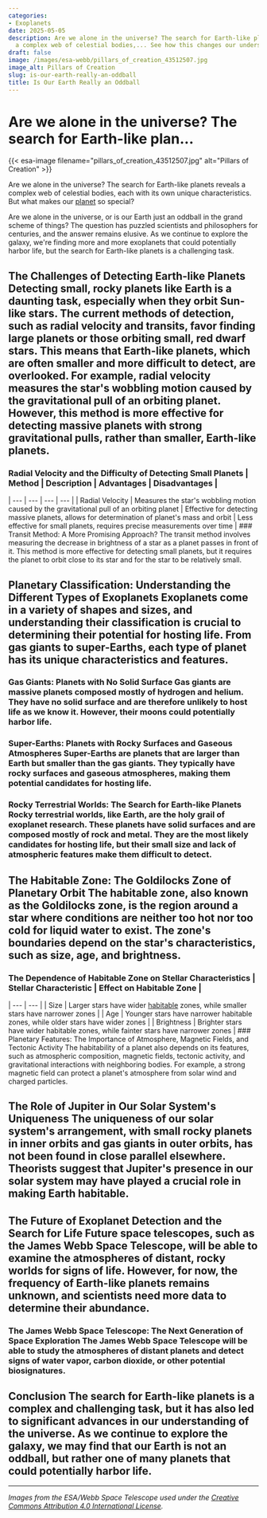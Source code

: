 ```yaml
---
categories:
- Exoplanets
date: 2025-05-05
description: Are we alone in the universe? The search for Earth-like planets reveals
  a complex web of celestial bodies,... See how this changes our understanding.
draft: false
image: /images/esa-webb/pillars_of_creation_43512507.jpg
image_alt: Pillars of Creation
slug: is-our-earth-really-an-oddball
title: Is Our Earth Really an Oddball
---
```


# Are we alone in the universe? The search for Earth-like plan...
{{< esa-image filename="pillars_of_creation_43512507.jpg" alt="Pillars of Creation" >}}



Are we alone in the universe? The search for Earth-like planets reveals a complex web of celestial bodies, each with its own unique characteristics. But what makes our [planet](/blog/exoplanets-in-the-[habitable](/blog/exploring-the-habitable-zones-of-sun-like-stars-a-quest-for-)-zone-a-new-era-in-the-search-for/) so special?

Are we alone in the universe, or is our Earth just an oddball in the grand scheme of things? The question has puzzled scientists and philosophers for centuries, and the answer remains elusive. As we continue to explore the galaxy, we're finding more and more exoplanets that could potentially harbor life, but the search for Earth-like planets is a challenging task.

 ## The Challenges of Detecting Earth-like Planets Detecting small, rocky planets like Earth is a daunting task, especially when they orbit Sun-like stars. The current methods of detection, such as radial velocity and transits, favor finding large planets or those orbiting small, red dwarf stars. This means that Earth-like planets, which are often smaller and more difficult to detect, are overlooked. For example, radial velocity measures the star's wobbling motion caused by the gravitational pull of an orbiting planet. However, this method is more effective for detecting massive planets with strong gravitational pulls, rather than smaller, Earth-like planets.

 ### Radial Velocity and the Difficulty of Detecting Small Planets | Method | Description | Advantages | Disadvantages |
| --- | --- | --- | --- |
| Radial Velocity | Measures the star's wobbling motion caused by the gravitational pull of an orbiting planet | Effective for detecting massive planets, allows for determination of planet's mass and orbit | Less effective for small planets, requires precise measurements over time | ### Transit Method: A More Promising Approach? The transit method involves measuring the decrease in brightness of a star as a planet passes in front of it. This method is more effective for detecting small planets, but it requires the planet to orbit close to its star and for the star to be relatively small.

 ## Planetary Classification: Understanding the Different Types of Exoplanets Exoplanets come in a variety of shapes and sizes, and understanding their classification is crucial to determining their potential for hosting life. From gas giants to super-Earths, each type of planet has its unique characteristics and features.

 ### Gas Giants: Planets with No Solid Surface Gas giants are massive planets composed mostly of hydrogen and helium. They have no solid surface and are therefore unlikely to host life as we know it. However, their moons could potentially harbor life.

 ### Super-Earths: Planets with Rocky Surfaces and Gaseous Atmospheres Super-Earths are planets that are larger than Earth but smaller than the gas giants. They typically have rocky surfaces and gaseous atmospheres, making them potential candidates for hosting life.

 ### Rocky Terrestrial Worlds: The Search for Earth-like Planets Rocky terrestrial worlds, like Earth, are the holy grail of exoplanet research. These planets have solid surfaces and are composed mostly of rock and metal. They are the most likely candidates for hosting life, but their small size and lack of atmospheric features make them difficult to detect.

 ## The Habitable Zone: The Goldilocks Zone of Planetary Orbit The habitable zone, also known as the Goldilocks zone, is the region around a star where conditions are neither too hot nor too cold for liquid water to exist. The zone's boundaries depend on the star's characteristics, such as size, age, and brightness.

 ### The Dependence of Habitable Zone on Stellar Characteristics | Stellar Characteristic | Effect on Habitable Zone |
| --- | --- |
| Size | Larger stars have wider [habitable](/blog/the-cosmic-dance-of-exoplanets-and-habitable-zones) zones, while smaller stars have narrower zones |
| Age | Younger stars have narrower habitable zones, while older stars have wider zones |
| Brightness | Brighter stars have wider habitable zones, while fainter stars have narrower zones | ### Planetary Features: The Importance of Atmosphere, Magnetic Fields, and Tectonic Activity The habitability of a planet also depends on its features, such as atmospheric composition, magnetic fields, tectonic activity, and gravitational interactions with neighboring bodies. For example, a strong magnetic field can protect a planet's atmosphere from solar wind and charged particles.

 ## The Role of Jupiter in Our Solar System's Uniqueness The uniqueness of our solar system's arrangement, with small rocky planets in inner orbits and gas giants in outer orbits, has not been found in close parallel elsewhere. Theorists suggest that Jupiter's presence in our solar system may have played a crucial role in making Earth habitable.

 ## The Future of Exoplanet Detection and the Search for Life Future space telescopes, such as the James Webb Space Telescope, will be able to examine the atmospheres of distant, rocky worlds for signs of life. However, for now, the frequency of Earth-like planets remains unknown, and scientists need more data to determine their abundance.

 ### The James Webb Space Telescope: The Next Generation of Space Exploration The James Webb Space Telescope will be able to study the atmospheres of distant planets and detect signs of water vapor, carbon dioxide, or other potential biosignatures.

 ## Conclusion The search for Earth-like planets is a complex and challenging task, but it has also led to significant advances in our understanding of the universe. As we continue to explore the galaxy, we may find that our Earth is not an oddball, but rather one of many planets that could potentially harbor life.

---

*Images from the ESA/Webb Space Telescope used under the [Creative Commons Attribution 4.0 International License](https://creativecommons.org/licenses/by/4.0).*